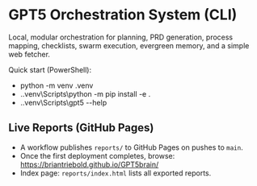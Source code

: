 # GPT5 Orchestration System (CLI)

Local, modular orchestration for planning, PRD generation, process mapping,
checklists, swarm execution, evergreen memory, and a simple web fetcher.

Quick start (PowerShell):
- python -m venv .venv
- .\.venv\Scripts\python -m pip install -e .
- .\.venv\Scripts\gpt5 --help


## Live Reports (GitHub Pages)
- A workflow publishes `reports/` to GitHub Pages on pushes to `main`.
- Once the first deployment completes, browse: https://briantriebold.github.io/GPT5brain/
- Index page: `reports/index.html` lists all exported reports.
